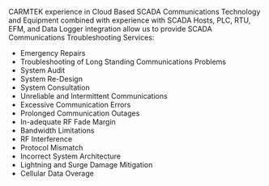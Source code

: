 CARMTEK experience in Cloud Based SCADA Communications Technology and Equipment combined with experience with SCADA Hosts, PLC, RTU, EFM, and Data Logger integration allow us to provide SCADA Communications Troubleshooting Services:

* Emergency Repairs
* Troubleshooting of Long Standing Communications Problems
* System Audit
* System Re-Design
* System Consultation
* Unreliable and Intermittent Communications
* Excessive Communication Errors
* Prolonged Communication Outages
* In-adequate RF Fade Margin
* Bandwidth Limitations
* RF Interference
* Protocol Mismatch
* Incorrect System Architecture
* Lightning and Surge Damage Mitigation
* Cellular Data Overage
